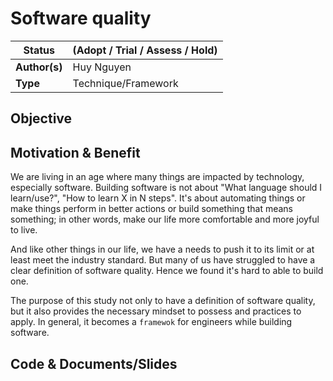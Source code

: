 # Software quality

| Status | (Adopt / Trial / Assess / Hold)  |
|---|---|
| **Author(s)** | Huy Nguyen |
| **Type** | Technique/Framework |

## Objective

## Motivation & Benefit


We are living in an age where many things are impacted by technology, especially software. Building software is not about "What language should I learn/use?", "How to learn X in N steps". It's about automating things or make things perform in better actions or build something that means something; in other words, make our life more comfortable and more joyful to live.

And like other things in our life, we have a needs to push it to its limit or at least meet the industry standard. But many of us have struggled to have a clear definition of software quality. Hence we found it's hard to able to build one.

The purpose of this study not only to have a definition of software quality, but it also provides the necessary mindset to possess and practices to apply. In general, it becomes a `framewok` for engineers while building software.

## Code & Documents/Slides

<!-- TODO: (hnh) -->
